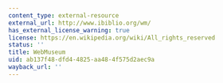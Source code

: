 ```yaml
---
content_type: external-resource
external_url: http://www.ibiblio.org/wm/
has_external_license_warning: true
license: https://en.wikipedia.org/wiki/All_rights_reserved
status: ''
title: WebMuseum
uid: ab137f48-dfd4-4825-aa48-4f575d2aec9a
wayback_url: ''
---
```

